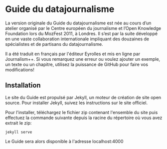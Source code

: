 # Guide du datajournalisme

La version originale du Guide du datajournalisme est née au cours d’un atelier organisé par le Centre européen du journalisme et l’Open Knowledge Foundation lors du MozFest 2011, à Londres. Il s’est par la suite développé en une vaste collaboration internationale impliquant des douzaines de spécialistes et de partisans du datajournalisme.

Il a été traduit en français par l'éditeur Eyrolles et mis en ligne par Journalism++. Si vous remarquez une erreur ou voulez ajouter un exemple, un texte ou un chapitre, utilisez la puissance de GitHub pour faire vos modifications!

## Installation

Le site du Guide est propulsé par Jekyll, un moteur de création de site open source. Pour installer Jekyll, suivez les instructions sur le site officiel.

Pour l'installer, téléchargez le fichier zip contenant l'ensemble du site puis effectuez la commande suivante depuis la racine du répertoire où vous avez extrait le zip:

	jekyll serve

Le Guide sera alors disponible à l'adresse localhost:4000